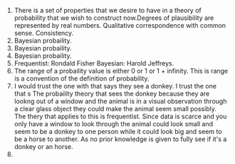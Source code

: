 1. There is a set of properties that we desire to have in a theory of probability that we wish to 
construct now.Degrees of plausibility are represented by real numbers. Qualitative correspondence with common sense. Consistency.  
2. Bayesian probaility.  
3. Bayesian probaility.  
4. Bayesian probaility.  
5. Frequentist: Rondald Fisher Bayesian: Harold Jeffreys.  
6. The range of a probaility value is either 0 or 1 or 1 + infinity. This is range is a convention of the definition of probability.    
7. I would trust the one with that says they see a donkey. I trust the one that s The probaility theory that sees the donkey because
   they are lookng out of a window and the animal is in a visual observation through a clear glass object they could make the animal seem
   small possibly. The thery that applies to this is frequentist. Since data is scarce and you only have a window to look through the animal
   could look small and seem to be a donkey to one person while it could look big and seem to be a horse to another. As no prior knowledge
   is given to fully see if it's a donkey or an horse.  
8. 
